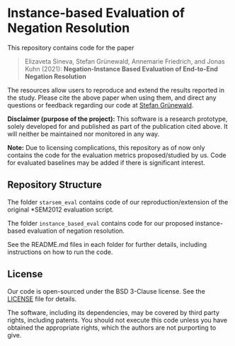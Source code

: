 # Instance-based Evaluation of Negation Resolution

This repository contains code for the paper

> Elizaveta Sineva, Stefan Grünewald, Annemarie Friedrich, and Jonas Kuhn (2021): **Negation-Instance Based Evaluation of End-to-End Negation Resolution**

The resources allow users to reproduce and extend the results reported in the study.
Please cite the above paper when using them, and direct any questions or 
feedback regarding our code at [Stefan Grünewald](mailto:stefan.gruenewald@de.bosch.com).

**Disclaimer (purpose of the project):** This software is a research prototype, solely developed
for and published as part of the publication cited above. It will neither be maintained nor monitored
in any way.

**Note:** Due to licensing complications, this repository as of now only contains the code for the evaluation metrics
proposed/studied by us. Code for evaluated baselines may be added if there is significant interest.


## Repository Structure
The folder `starsem_eval` contains code of our reproduction/extension of the original *SEM2012 evaluation script.

The folder `instance_based_eval` contains code for our proposed instance-based evaluation of negation resolution.

See the README.md files in each folder for further details, including instructions on how to run the code.


## License

Our code is open-sourced under the BSD 3-Clause license. See the [LICENSE](LICENSE) file for details.

The software, including its dependencies, may be covered by third party rights, including patents.
You should not execute this code unless you have obtained the appropriate rights, which the authors
are not purporting to give.
